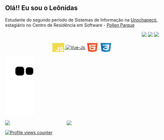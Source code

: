 ## Olá!! Eu sou o Leônidas 
Estudante do segundo período de Sistemas de Informação na [Unochapecó](https://www.unochapeco.edu.br/), estagiário no Centro de Residência em Software - [Pollen Parque](https://obs.unochapeco.edu.br/)

<div align="right">
  <a href="https://www.instagram.com/leonidaspedro_/" target="_blank"><img src="https://img.shields.io/badge/-Instagram-%23E4405F?style=for-the-badge&logo=instagram&logoColor=white" target="_blank"></a>
  <a href = "mailto:leonidasbaptistelli1@gmail.com"><img src="https://img.shields.io/badge/-Gmail-%23333?style=for-the-badge&logo=gmail&logoColor=white" target="_blank"></a>
  <a href="https://www.linkedin.com/in/leonidaspedro/" target="_blank"><img src="https://img.shields.io/badge/-LinkedIn-%230077B5?style=for-the-badge&logo=linkedin&logoColor=white" target="_blank"></a> 
</div>


<div align="center">
  <a href="https://github.com/LeonidasPedro">
</div>
 <div style="display: inline_block" align="center"><br>
  <img align="center" alt="JavaScript" height="30" width="40" src="https://raw.githubusercontent.com/devicons/devicon/master/icons/javascript/javascript-plain.svg">
  <img align="center" alt="Vue-Js" height="30" width="40" src="https://cdn.jsdelivr.net/gh/devicons/devicon/icons/vuetify/vuetify-original.svg">
  <img align="center" alt="HTML" height="30" width="40" src="https://raw.githubusercontent.com/devicons/devicon/master/icons/html5/html5-original.svg">
  <img align="center" alt="CSS" height="30" width="40" src="https://raw.githubusercontent.com/devicons/devicon/master/icons/css3/css3-original.svg">
</div>

  ![Snake animation](https://github.com/LeonidasPedro/LeonidasPedro/blob/output/github-contribution-grid-snake.svg)
  

<div>
  
<img src="https://github-readme-stats.vercel.app/api?username=LeonidasPedro&show_icons=true&count_private=true&hide_border=true" align="left" style="width: 40%" />



<img src="https://github-readme-stats.vercel.app/api/top-langs/?username=LeonidasPedro&hide_border=true&layout=compact" align="left" style="width: 59%" />

</div>
  
 
<br/>  

![Profile views counter](https://komarev.com/ghpvc/?username=LeonidasPedro&&style=flat-square)  
  

<br/>  

 

